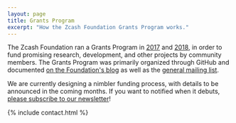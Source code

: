 ```yaml
---
layout: page
title: Grants Program
excerpt: "How the Zcash Foundation Grants Program works."
---
```


The Zcash Foundation ran a Grants Program in [2017](https://github.com/ZcashFoundation/GrantProposals-2017Q4) and [2018](https://github.com/ZcashFoundation/GrantProposals-2018Q2), in order to fund promising research, development, and other projects by community members. The Grants Program was primarily organized through GitHub and documented [on the Foundation's blog](https://www.zfnd.org/tags/#grants) as well as the [general mailing list](https://lists.z.cash.foundation/mailman/listinfo/general).

We are currently designing a nimbler funding process, with details to be announced in the coming months. If you want to notified when it debuts, [please subscribe to our newsletter](https://buttondown.email/zcashfoundation)!

{% include contact.html %}

